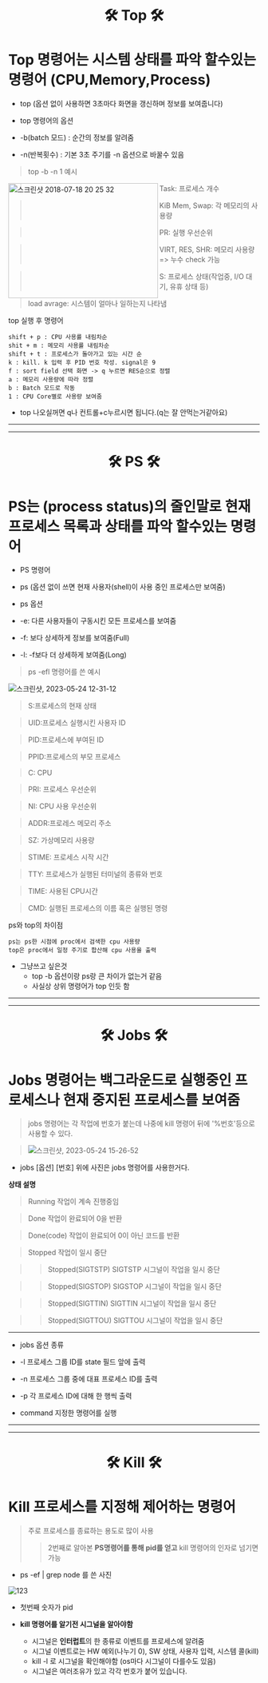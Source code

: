 
<h1 align="center"> 🛠 Top 🛠 </h1>


# Top 명령어는 시스템 상태를 파악 할수있는 명령어   (CPU,Memory,Process)

* top (옵션 없이 사용하면 3초마다 화면을 갱신하며 정보를 보여줍니다)


* top 명령어의 옵션
* -b(batch 모드) : 순간의 정보를 알려줌
* -n(반복횟수) : 기본 3초 주기를 -n 옵션으로 바꿀수 있음

> top -b -n 1 예시 
<img width="300" height="230" align="left" alt="스크린샷 2018-07-18 20 25 32" src="https://github.com/mlakdf/task/assets/133843608/96956da6-336a-42a6-846b-4d679b0c9811">


> Task: 프로세스 개수 


> KiB Mem, Swap: 각 메모리의 사용량


> PR: 실행 우선순위


> VIRT, RES, SHR: 메모리 사용량 => 누수 check 가능


> S: 프로세스 상태(작업중, I/O 대기, 유휴 상태 등)


> load avrage: 시스템이 얼마나 일하는지 나타냄


top 실행 후 명령어

    shift + p : CPU 사용률 내림차순
    shit + m : 메모리 사용률 내림차순
    shift + t : 프로세스가 돌아가고 있는 시간 순
    k : kill. k 입력 후 PID 번호 작성. signal은 9
    f : sort field 선택 화면 -> q 누르면 RES순으로 정렬
    a : 메모리 사용량에 따라 정렬
    b : Batch 모드로 작동
    1 : CPU Core별로 사용량 보여줌
    
    
* top 나오실꺼면 q나 컨트롤+c누르시면 됩니다.(q는 잘 안먹는거같아요)

---

---
<h1 align="center"> 🛠 PS 🛠 </h1>

# PS는 (process status)의 줄인말로 현재 프로세스 목록과 상태를 파악 할수있는 명령어


* PS 명령어 
* ps (옵션 없이 쓰면 현재 사용자(shell)이 사용 중인 프로세스만 보여줌)


* ps 옵션 
* -e: 다른 사용자들이 구동시킨 모든 프로세스를 보여줌
* -f: 보다 상세하게 정보를 보여줌(Full)
* -l: -f보다 더 상세하게 보여줌(Long)


> ps -efl 명령어를 쓴 예시

![스크린샷, 2023-05-24 12-31-12](https://github.com/mlakdf/task/assets/133843608/f1e64bdd-9104-4bd6-8c48-13ee5eb8f14e)


> S:프로세스의 현재 상태


> UID:프로세스 실행시킨 사용자 ID


> PID:프로세스에 부여된 ID


> PPID:프로세스의 부모 프로세스


> C: CPU


> PRI: 프로세스 우선순위


> NI: CPU 사용 우선순위


> ADDR:프로레스 메모리 주소


> SZ: 가상메모리 사용량


> STIME: 프로세스 시작 시간


> TTY: 프로세스가 실행된 터미널의 종류와 번호


> TIME: 사용된 CPU시간


> CMD: 실행된 프로세스의 이름 혹은 실행된 명령














 ps와 top의 차이점

    ps는 ps한 시점에 proc에서 검색한 cpu 사용량
    top은 proc에서 일정 주기로 합산해 cpu 사용율 출력
    
* 그냥쓰고 싶은것
    * top -b 옵션이랑 ps랑 큰 차이가 없는거 같음
    * 사실상 상위 명령어가 top 인듯 함


---


---


<h1 align="center"> 🛠 Jobs 🛠 </h1>



# Jobs 명령어는 백그라운드로 실행중인 프로세스나 현재 중지된 프로세스를 보여줌
> jobs 명령어는 각 작업에 번호가 붙는데 나중에 kill 명령어 뒤에 '%번호'등으로 사용할 수 있다.


> ![스크린샷, 2023-05-24 15-26-52](https://github.com/mlakdf/task/assets/133843608/8415d8e4-49a8-4f4f-b94b-82e57e463590)



* jobs [옵션] [번호] 위에 사진은 jobs 명령어를 사용한거다.


**상태 설명**


> Running 작업이 계속 진행중임


> Done 작업이 완료되어 0을 반환


> Done(code) 작업이 완료되어 0이 아닌 코드를 반환


> Stopped 작업이 일시 중단


>>Stopped(SIGTSTP) SIGTSTP 시그널이 작업을 일시 중단


>>Stopped(SIGSTOP) SIGSTOP 시그널이 작업을 일시 중단


>>Stopped(SIGTTIN) SIGTTIN 시그널이 작업을 일시 중단


>>Stopped(SIGTTOU) SIGTTOU 시그널이 작업을 일시 중단  

---

* jobs 옵션 종류


* -l 프로세스 그룹 ID를 state 필드 앞에 출력

* -n  프로세스 그룹 중에 대표 프로세스 ID를 출력

* -p  각 프로세스 ID에 대해 한 행씩 출력

* command 지정한 명령어를 실행

---
---


<h1 align="center"> 🛠 Kill 🛠 </h1>


# Kill 프로세스를 지정해 제어하는 명령어
> 주로 프로세스를 종료하는 용도로 많이 사용
>> 2번째로 알아본 **PS명령어를 통해 pid를 얻고** kill 명령어의 인자로 넘기면 가능 


* ps -ef | grep node 를 쓴 사진


![123](https://github.com/mlakdf/task/assets/133843608/11951892-decb-43c4-97d4-c87ad9e2edf7)


* 첫번째 숫자가 pid 


* **kill 명령어를 알기전 시그널을 알아야함** 
    * 시그널은 **인터럽트**의 한 종류로 이벤트를 프로세스에 알려줌
    * 시그널 이벤트로는 HW 예외(나누기 0), SW 상태, 사용자 입력, 시스템 콜(kill)
    * kill -l 로 시그널을 확인해야함 (os마다 시그널이 다를수도 있음)
    * 시그널은 여러조유가 있고 각각 번호가 붙어 있습니다.




